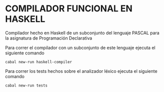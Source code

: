 # COMPILADOR FUNCIONAL EN HASKELL
Compilador hecho en Haskell de un subconjunto del lenguaje PASCAL para la asignatura de Programación Declarativa

Para correr el compilador con un subconjunto de este lenguaje ejecuta el siguiente comando 

    cabal new-run haskell-compiler

Para correr los tests hechos sobre el analizador léxico ejecuta el siguiente comando

    cabal new-run tests
